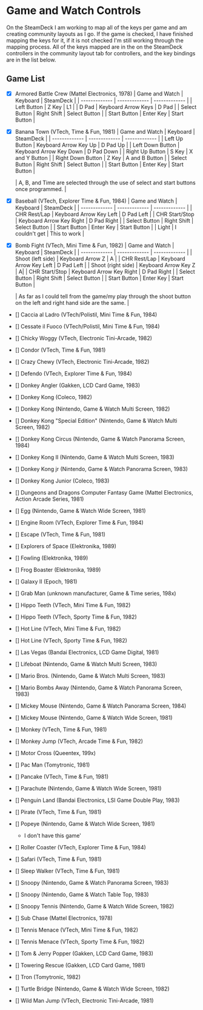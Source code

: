 # Game and Watch Controls

On the SteamDeck I am working to map all of the keys per game and am creating community layouts as I go. If the game is checked, I have finished mapping the keys for it, if it is not checked I'm still working through the mapping process. All of the keys mapped are in the on the SteamDeck controllers in the community layout tab for controllers, and the key bindings are in the list below. 

## Game List

 - [x] Armored Battle Crew (Mattel Electronics, 1978)
	| Game and Watch | Keyboard | SteamDeck |
	| ------------- | ------------- | ------------- |
	| Left Button  | Z Key  | L1  |
	| D Pad | Keyboard Arrow Keys  | D Pad  |
	| Select Button  | Right Shift  | Select Button  |
	| Start Button  | Enter Key  | Start Button  |
	  
 - [x] Banana Town (VTech, Time & Fun, 1981)
	| Game and Watch | Keyboard | SteamDeck |
	| ------------- | ------------- | ------------- |
	| Left Up Button  | Keyboard Arrow Key Up  | D Pad Up  |
	| Left Down Button  | Keyboard Arrow Key Down  | D Pad Down  |
	| Right Up Button  | S Key  | X and Y Button   |
	| Right Down Button  | Z Key  | A and B Button  |
	| Select Button  | Right Shift  | Select Button  |
	| Start Button  | Enter Key  | Start Button  |

	| A, B, and Time are selected through the use of select and start buttons once programmed. |

 - [x] Baseball (VTech, Explorer Time & Fun, 1984)
	| Game and Watch | Keyboard | SteamDeck |
	| ------------- | ------------- | ------------- |
	| CHR Rest/Lap  | Keyboard Arrow Key Left  | D Pad Left  |
	| CHR Start/Stop  | Keyboard Arrow Key Right  | D Pad Right  |
	| Select Button  | Right Shift  | Select Button  |
	| Start Button  | Enter Key  | Start Button  |
	| Light  | I couldn't get  | This to work   |

 - [x] Bomb Fight (VTech, Mini Time & Fun, 1982)
	| Game and Watch | Keyboard | SteamDeck |
	| ------------- | ------------- | ------------- |
	| Shoot (left side)  | Keyboard Arrow Z  | A  |
	| CHR Rest/Lap  | Keyboard Arrow Key Left  | D Pad Left  |
	| Shoot (right side)  | Keyboard Arrow Key Z  | A|
	| CHR Start/Stop  | Keyboard Arrow Key Right  | D Pad Right  |
	| Select Button  | Right Shift  | Select Button  |
	| Start Button  | Enter Key  | Start Button  |

	|   As far as I could tell from the game/my play through the shoot button on the left and right hand side are the same. |

 - [] Caccia al Ladro (VTech/Polistil, Mini Time & Fun, 1984)

 - [] Cessate il Fuoco (VTech/Polistil, Mini Time & Fun, 1984)

 - [] Chicky Woggy (VTech, Electronic Tini-Arcade, 1982)

 - [] Condor (VTech, Time & Fun, 1981)

 - [] Crazy Chewy (VTech, Electronic Tini-Arcade, 1982)

 - [] Defendo (VTech, Explorer Time & Fun, 1984)

 - [] Donkey Angler (Gakken, LCD Card Game, 1983)

 - [] Donkey Kong (Coleco, 1982)

 - [] Donkey Kong (Nintendo, Game & Watch Multi Screen, 1982)

 - [] Donkey Kong "Special Edition" (Nintendo, Game & Watch Multi Screen, 1982)

 - [] Donkey Kong Circus (Nintendo, Game & Watch Panorama Screen, 1984)

 - [] Donkey Kong II (Nintendo, Game & Watch Multi Screen, 1983)

 - [] Donkey Kong jr (Nintendo, Game & Watch Panorama Screen, 1983)

 - [] Donkey Kong Junior (Coleco, 1983)

 - [] Dungeons and Dragons Computer Fantasy Game (Mattel Electronics, Action Arcade Series, 1981)

 - [] Egg (Nintendo, Game & Watch Wide Screen, 1981)

 - [] Engine Room (VTech, Explorer Time & Fun, 1984)

 - [] Escape (VTech, Time & Fun, 1981)

 - [] Explorers of Space (Elektronika, 1989)

 - [] Fowling (Elektronika, 1989)

 - [] Frog Boaster (Elektronika, 1989)
  
 - [] Galaxy II (Epoch, 1981)

 - [] Grab Man (unknown manufacturer, Game & Time series, 198x)

 - [] Hippo Teeth (VTech, Mini Time & Fun, 1982)

 - [] Hippo Teeth (VTech, Sporty Time & Fun, 1982)

 - [] Hot Line (VTech, Mini Time & Fun, 1982)

 - [] Hot Line (VTech, Sporty Time & Fun, 1982)

 - [] Las Vegas (Bandai Electronics, LCD Game Digital, 1981)

 - [] Lifeboat (Nintendo, Game & Watch Multi Screen, 1983)

 - [] Mario Bros. (Nintendo, Game & Watch Multi Screen, 1983)

 - [] Mario Bombs Away (Nintendo, Game & Watch Panorama Screen, 1983)
 
 - [] Mickey Mouse (Nintendo, Game & Watch Panorama Screen, 1984)

 - [] Mickey Mouse (Nintendo, Game & Watch Wide Screen, 1981)

 - [] Monkey (VTech, Time & Fun, 1981)

 - [] Monkey Jump (VTech, Arcade Time & Fun, 1982)

 - [] Motor Cross (Queentex, 199x)

 - [] Pac Man (Tomytronic, 1981)

 - [] Pancake (VTech, Time & Fun, 1981)

 - [] Parachute (Nintendo, Game & Watch Wide Screen, 1981)

 - [] Penguin Land (Bandai Electronics, LSI Game Double Play, 1983)

 - [] Pirate (VTech, Time & Fun, 1981)

 - [] Popeye (Nintendo, Game & Watch Wide Screen, 1981)
    - I don't have this game'

 - [] Roller Coaster (VTech, Explorer Time & Fun, 1984)

 - [] Safari (VTech, Time & Fun, 1981)

 - [] Sleep Walker (VTech, Time & Fun, 1981)

 - [] Snoopy (Nintendo, Game & Watch Panorama Screen, 1983)

 - [] Snoopy (Nintendo, Game & Watch Table Top, 1983)

 - [] Snoopy Tennis (Nintendo, Game & Watch Wide Screen, 1982)

 - [] Sub Chase (Mattel Electronics, 1978)

 - [] Tennis Menace (VTech, Mini Time & Fun, 1982)

 - [] Tennis Menace (VTech, Sporty Time & Fun, 1982)

 - [] Tom & Jerry Popper (Gakken, LCD Card Game, 1983)

 - [] Towering Rescue (Gakken, LCD Card Game, 1981)

 - [] Tron (Tomytronic, 1982)

 - [] Turtle Bridge (Nintendo, Game & Watch Wide Screen, 1982)

 - [] Wild Man Jump (VTech, Electronic Tini-Arcade, 1981)
